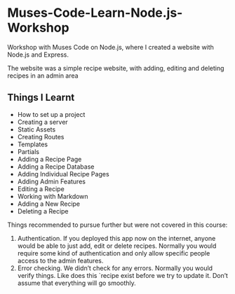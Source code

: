 # Muses-Code-Learn-Node.js-Workshop
Workshop with Muses Code on Node.js,  where I created a website with Node.js and Express.

The website was a simple recipe website, with adding, editing and deleting recipes in an admin area

## Things I Learnt

* How to set up a project
* Creating a server
* Static Assets
* Creating Routes
* Templates
* Partials
* Adding a Recipe Page
* Adding a Recipe Database
* Adding Individual Recipe Pages
* Adding Admin Features
* Editing a Recipe
* Working with Markdown
* Adding a New Recipe
* Deleting a Recipe

Things recommended to pursue further but were not covered in this course:

1. Authentication. If you deployed this app now on the internet, anyone would be able to just add, edit or delete recipes. Normally you would require some kind of authentication and only allow specific people access to the admin features.
2. Error checking. We didn’t check for any errors. Normally you would verify things. Like does this `recipe exist before we try to update it. Don’t assume that everything will go smoothly.

